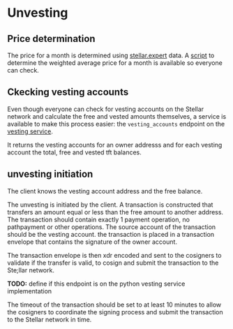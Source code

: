 # Unvesting

## Price determination

The price for a month is determined using [stellar.expert](https://stellar.expert) data.
A [script](../../scrips/info/stellarexpert/tftprice.py) to determine the weighted average price for a month is available so everyone can check.

## Ckecking vesting accounts

Even though everyone can check for vesting accounts on the Stellar network and calculate the free and vested amounts themselves, a service is available to make this process easier: the `vesting_accounts` endpoint on the [vesting service](../../ThreeBotPackages/vesting_service/readme.md).

It returns the vesting accounts for an owner addresss and for each vesting account the total, free and vested tft balances.

## unvesting initiation

The client knows the vesting account address and the free balance.

The unvesting is initiated by the client. A transaction is constructed that transfers an amount equal or less than the free amount to another address. The transaction should contain exactly 1 payment operation, no pathpayment or other operations. The source account of the transaction should be the vesting account. the transaction is placed in a transaction envelope that contains the signature of the owner account.

The transaction envelope is then xdr encoded and sent to the cosigners to validate if the transfer is valid, to cosign and submit the transaction to the Ste;llar network.

**TODO:** define if this endpoint is on the python vesting service implementation

The timeout of the transaction should be set to at least 10 minutes to allow the cosigners to coordinate the signing process and submit the transaction to the Stellar network in time.
